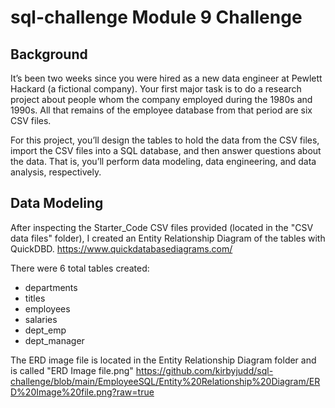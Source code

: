 # sql-challenge Module 9 Challenge
## Background
It’s been two weeks since you were hired as a new data engineer at Pewlett Hackard (a fictional company). Your first major task is to do a research project about people whom the company employed during the 1980s and 1990s. All that remains of the employee database from that period are six CSV files.

For this project, you’ll design the tables to hold the data from the CSV files, import the CSV files into a SQL database, and then answer questions about the data. That is, you’ll perform data modeling, data engineering, and data analysis, respectively.

## Data Modeling
After inspecting the Starter_Code CSV files provided (located in the "CSV data files" folder), I created an Entity Relationship Diagram of the tables with QuickDBD. https://www.quickdatabasediagrams.com/

There were 6 total tables created: 
- departments
- titles
- employees
- salaries
- dept_emp
- dept_manager

The ERD image file is located in the Entity Relationship Diagram folder and is called "ERD Image file.png"
https://github.com/kirbyjudd/sql-challenge/blob/main/EmployeeSQL/Entity%20Relationship%20Diagram/ERD%20Image%20file.png?raw=true
